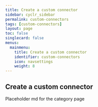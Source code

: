 ```yaml
---
title: Create a custom connector
sidebar: cyclr_sidebar
permalink: custom-connectors
tags: [custom-connectors]
layout: page
toc: false
singlecard: false
menus:
  mainmenu:
    title: Create a custom connector
    identifier: custom-connectors
    icon: navsettings
    weight: 8
---
```

## Create a custom connector

Placeholder md for the category page

